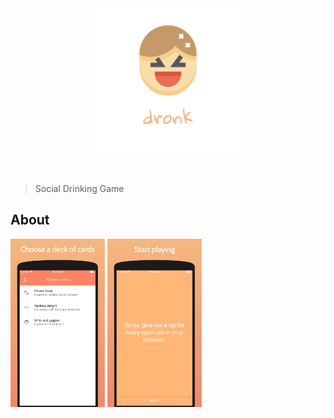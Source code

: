 <div align="center">
    <img src="assets/feature-graphic.png">
</div>
<br>

> Social Drinking Game

## About

<div style="display: inline-block;">
    <img width="30%" src="assets/screenshot-1.png">
    <img width="30%" src="assets/screenshot-2.png">
</div>
